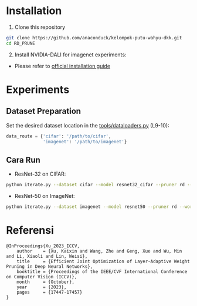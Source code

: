 # Installation
1. Clone this repository
```sh
git clone https://github.com/anaconduck/kelompok-putu-wahyu-dkk.git
cd RD_PRUNE
```

2. Install NVIDIA-DALI for imagenet experiments:

- Please refer to [official installation guide](https://docs.nvidia.com/deeplearning/dali/user-guide/docs/installation.html)


# Experiments 

## Dataset Preparation

Set the desired dataset location in the [tools/dataloaders.py](/tools/dataloaders.py) (L9-10):
```python
data_route = {'cifar': '/path/to/cifar',
              'imagenet': '/path/to/imagenet'}
```

## Cara Run

- ResNet-32 on CIFAR: 
```sh
python iterate.py --dataset cifar --model resnet32_cifar --pruner rd --worst_case_curve --calib_size 1024
```
- ResNet-50 on ImageNet:
```sh
python iterate.py --dataset imagenet --model resnet50 --pruner rd --worst_case_curve --calib_size 256
```


# Referensi

```
@InProceedings{Xu_2023_ICCV,
    author    = {Xu, Kaixin and Wang, Zhe and Geng, Xue and Wu, Min and Li, Xiaoli and Lin, Weisi},
    title     = {Efficient Joint Optimization of Layer-Adaptive Weight Pruning in Deep Neural Networks},
    booktitle = {Proceedings of the IEEE/CVF International Conference on Computer Vision (ICCV)},
    month     = {October},
    year      = {2023},
    pages     = {17447-17457}
}
```
